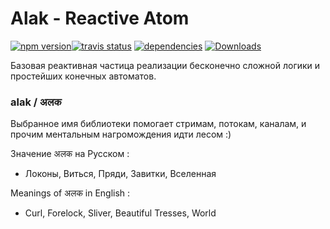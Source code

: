 # Alak - Reactive Atom  

[![npm version](https://badge.fury.io/js/alak.svg)](https://badge.fury.io/js/alak)[![travis status](https://travis-ci.org/gleba/alak.svg?branch=master)](https://travis-ci.org/gleba/alak)
[![dependencies](https://david-dm.org/gleba/alak.svg)](https://david-dm.org/gleba/alak)
[![Downloads](https://img.shields.io/npm/dt/alak.svg)](https://www.npmjs.com/package/alak)

Базовая реактивная частица реализации бесконечно сложной логики и простейших конечных автоматов.  

### alak / अलक 
Выбранное имя библиотеки помогает стримам, потокам, каналам, и прочим ментальным нагромождения идти лесом :) 

Значение अलक на Русском :
- Локоны, Виться, Пряди, Завитки, Вселенная

Meanings of अलक in English :
- Curl, Forelock, Sliver, Beautiful Tresses, World
